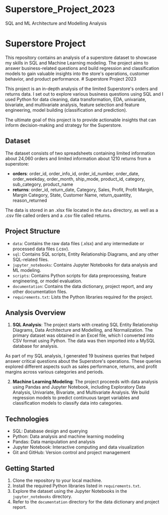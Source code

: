 # Superstore_Project_2023
SQL and ML Architecture and Modelling Analysis

# Superstore Project

This repository contains an analysis of a superstore dataset to showcase my skills in SQL and Machine Learning modeling. The project aims to answer business-related questions and build regression and classification models to gain valuable insights into the store's operations, customer behavior, and product performance. # Superstore Project 2023

This project is an in-depth analysis of the limited Superstore's orders and returns data. I set out to explore various business questions using SQL and I used Python for data cleaning, data transformation, EDA, univariate, bivariate, and multivariate analysis, feature selection and feature engineering, model building (classification and prediction).


The ultimate goal of this project is to provide actionable insights that can inform decision-making and strategy for the Superstore.


## Dataset

The dataset consists of two spreadsheets containing limited information about 24,060 orders and limited information about 1210 returns from a superstore:

- **orders**: order_id, order_info_id, order_id_number, order_date, order_weekday, order_month, ship_mode, product_id, category, sub_category, product_name
- **returns**: order_id, return_date, Category, Sales, Profit, Profit Margin, Margin Category, State, Customer Name, return_quantity, reason_returned

The data is stored in an .xlsx file located in the `data` directory, as well as a .csv file called orders and a .csv file called returns.

## Project Structure

- `data`: Contains the raw data files (.xlsx) and any intermediate or processed data files (.csv).
- `sql`: Contains SQL scripts, Entity Relationship Diagrams, and any other SQL-related files.
- `jupyter_notebooks`: Contains Jupyter Notebooks for data analysis and ML modeling.
- `scripts`: Contains Python scripts for data preprocessing, feature engineering, or model evaluation.
- `documentation`: Contains the data dictionary, project report, and any other documentation files.
- `requirements.txt`: Lists the Python libraries required for the project.

## Analysis Overview

1. **SQL Analysis**: The project starts with creating SQL Entity Relationship Diagrams, Data Architecture and Modelling, and Normalization. The primary dataset was obtained in an Excel file, which I converted into CSV format using Python. The data was then imported into a MySQL database for analysis.

As part of my SQL analysis, I generated 19 business queries that helped answer critical questions about the Superstore's operations. These queries explored different aspects such as sales performance, returns, and profit margins across various categories and periods.

2. **Machine Learning Modeling**: The project proceeds with data analysis using Pandas and Jupyter Notebook, including Exploratory Data Analysis, Univariate, Bivariate, and Multivariate Analysis. We build regression models to predict continuous target variables and classification models to classify data into categories.

## Technologies

- SQL: Database design and querying
- Python: Data analysis and machine learning modeling
- Pandas: Data manipulation and analysis
- Jupyter Notebook: Interactive computing and data visualization
- Git and GitHub: Version control and project management

## Getting Started

1. Clone the repository to your local machine.
2. Install the required Python libraries listed in `requirements.txt`.
3. Explore the dataset using the Jupyter Notebooks in the `jupyter_notebooks` directory.
4. Refer to the `documentation` directory for the data dictionary and project report.

